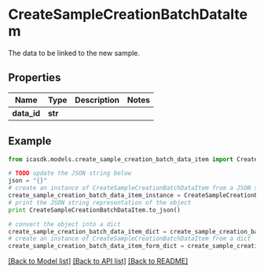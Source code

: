 # CreateSampleCreationBatchDataItem

The data to be linked to the new sample.

## Properties
Name | Type | Description | Notes
------------ | ------------- | ------------- | -------------
**data_id** | **str** |  | 

## Example

```python
from icasdk.models.create_sample_creation_batch_data_item import CreateSampleCreationBatchDataItem

# TODO update the JSON string below
json = "{}"
# create an instance of CreateSampleCreationBatchDataItem from a JSON string
create_sample_creation_batch_data_item_instance = CreateSampleCreationBatchDataItem.from_json(json)
# print the JSON string representation of the object
print CreateSampleCreationBatchDataItem.to_json()

# convert the object into a dict
create_sample_creation_batch_data_item_dict = create_sample_creation_batch_data_item_instance.to_dict()
# create an instance of CreateSampleCreationBatchDataItem from a dict
create_sample_creation_batch_data_item_form_dict = create_sample_creation_batch_data_item.from_dict(create_sample_creation_batch_data_item_dict)
```
[[Back to Model list]](../README.md#documentation-for-models) [[Back to API list]](../README.md#documentation-for-api-endpoints) [[Back to README]](../README.md)



